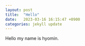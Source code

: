 ```yaml
---
layout: post
title:  "Hello"
date:   2023-03-16 16:15:47 +0900
categories: jekyll update
---
```

Hello my name is hyomin.
